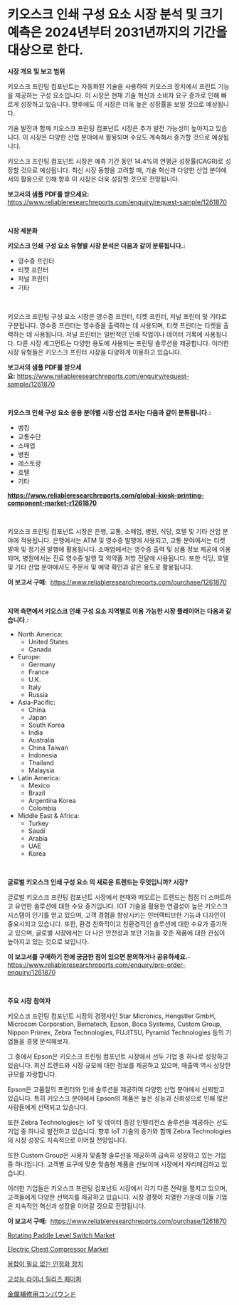 <p><h1>키오스크 인쇄 구성 요소 시장 분석 및 크기 예측은 2024년부터 2031년까지의 기간을 대상으로 한다.</h1></p><p><strong>시장 개요 및 보고 범위</strong></p>
<p><p>키오스크 프린팅 컴포넌트는 자동화된 기술을 사용하여 키오스크 장치에서 프린트 기능을 제공하는 구성 요소입니다. 이 시장은 현재 기술 혁신과 소비자 요구 증가로 인해 빠르게 성장하고 있습니다. 향후에도 이 시장은 더욱 높은 성장률을 보일 것으로 예상됩니다. </p><p>기술 발전과 함께 키오스크 프린팅 컴포넌트 시장은 추가 발전 가능성이 높아지고 있습니다. 이 시장은 다양한 산업 분야에서 활용되며 수요도 계속해서 증가할 것으로 예상됩니다. </p><p>키오스크 프린팅 컴포넌트 시장은 예측 기간 동안 14.4%의 연평균 성장률(CAGR)로 성장할 것으로 예상됩니다. 최신 시장 동향을 고려할 때, 기술 혁신과 다양한 산업 분야에서의 활용으로 인해 향후 이 시장은 더욱 성장할 것으로 전망됩니다.</p></p>
<p><strong>보고서의 샘플 PDF를 받으세요:</strong> <a href="https://www.reliableresearchreports.com/enquiry/request-sample/1261870">https://www.reliableresearchreports.com/enquiry/request-sample/1261870</a></p>
<p>&nbsp;</p>
<p><strong>시장 세분화</strong></p>
<p><strong>키오스크 인쇄 구성 요소 유형별 시장 분석은 다음과 같이 분류됩니다.:</strong></p>
<p><ul><li>영수증 프린터</li><li>티켓 프린터</li><li>저널 프린터</li><li>기타</li></ul></p>
<p>&nbsp;</p>
<p><p>키오스크 프린팅 구성 요소 시장은 영수증 프린터, 티켓 프린터, 저널 프린터 및 기타로 구분됩니다. 영수증 프린터는 영수증을 출력하는 데 사용되며, 티켓 프린터는 티켓을 출력하는 데 사용됩니다. 저널 프린터는 일반적인 인쇄 작업이나 데이터 기록에 사용됩니다. 다른 시장 세그먼트는 다양한 용도에 사용되는 프린팅 솔루션을 제공합니다. 이러한 시장 유형들은 키오스크 프린터 시장을 다양하게 이용하고 있습니다.</p></p>
<p><strong>보고서의 샘플 PDF를 받으세요:</strong>&nbsp;<a href="https://www.reliableresearchreports.com/enquiry/request-sample/1261870">https://www.reliableresearchreports.com/enquiry/request-sample/1261870</a></p>
<p>&nbsp;</p>
<p><strong> 키오스크 인쇄 구성 요소 응용 분야별 시장 산업 조사는 다음과 같이 분류됩니다.:</strong></p>
<p><ul><li>뱅킹</li><li>교통수단</li><li>소매업</li><li>병원</li><li>레스토랑</li><li>호텔</li><li>기타</li></ul></p>
<p><strong><a href="https://www.reliableresearchreports.com/global-kiosk-printing-component-market-r1261870">https://www.reliableresearchreports.com/global-kiosk-printing-component-market-r1261870</a></strong></p>
<p>&nbsp;</p>
<p><p>키오스크 프린팅 컴포넌트 시장은 은행, 교통, 소매업, 병원, 식당, 호텔 및 기타 산업 분야에 적용됩니다. 은행에서는 ATM 및 영수증 발행에 사용되고, 교통 분야에서는 티켓 발매 및 정기권 발행에 활용됩니다. 소매업에서는 영수증 출력 및 상품 정보 제공에 이용되며, 병원에서는 진료 영수증 발행 및 의약품 처방 전달에 사용됩니다. 또한 식당, 호텔 및 기타 산업 분야에서도 주문서 및 예약 확인과 같은 용도로 활용됩니다.</p></p>
<p><strong>이 보고서 구매:</strong>&nbsp; <a href="https://www.reliableresearchreports.com/purchase/1261870">https://www.reliableresearchreports.com/purchase/1261870</a></p>
<p>&nbsp;</p>
<p><strong>지역 측면에서 키오스크 인쇄 구성 요소 지역별로 이용 가능한 시장 플레이어는 다음과 같습니다.:</strong></p>
<p><ul>
    <li>
        North America:
        <ul>
            <li>United States</li>
            <li>Canada</li>
        </ul>
    </li>
    <li>
        Europe:
        <ul>
            <li>Germany</li>
            <li>France</li>
            <li>U.K.</li>
            <li>Italy</li>
            <li>Russia</li>
        </ul>
    </li>
    <li>
        Asia-Pacific:
        <ul>
            <li>China</li>
            <li>Japan</li>
            <li>South Korea</li>
            <li>India</li>
            <li>Australia</li>
            <li>China Taiwan</li>
            <li>Indonesia</li>
            <li>Thailand</li>
            <li>Malaysia</li>
        </ul>
    </li>
    <li>
        Latin America:
        <ul>
            <li>Mexico</li>
            <li>Brazil</li>
            <li>Argentina Korea</li>
            <li>Colombia</li>
        </ul>
    </li>
    <li>
        Middle East & Africa:
        <ul>
            <li>Turkey</li>
            <li>Saudi</li>
            <li>Arabia</li>
            <li>UAE</li>
            <li>Korea</li>
        </ul>
    </li>
    </ul></p>
<p>&nbsp;</p>
<p><strong>글로벌 키오스크 인쇄 구성 요소 의 새로운 트렌드는 무엇입니까? 시장?</strong></p>
<p><p>글로벌 키오스크 프린팅 컴포넌트 시장에서 현재와 떠오르는 트렌드는 점점 더 스마트하고 유연한 솔루션에 대한 수요 증가입니다. IOT 기술을 활용한 연결성이 높은 키오스크 시스템이 인기를 얻고 있으며, 고객 경험을 향상시키는 인터랙티브한 기능과 디자인이 중요시되고 있습니다. 또한, 환경 친화적이고 친환경적인 솔루션에 대한 수요가 증가하고 있으며, 글로벌 시장에서는 더 나은 안전성과 보안 기능을 갖춘 제품에 대한 관심이 높아지고 있는 것으로 보입니다.</p></p>
<p><strong>이 보고서를 구매하기 전에 궁금한 점이 있으면 문의하거나 공유하세요.</strong>- <a href="https://www.reliableresearchreports.com/enquiry/pre-order-enquiry/1261870">https://www.reliableresearchreports.com/enquiry/pre-order-enquiry/1261870</a></p>
<p>&nbsp;</p>
<p><strong>주요 시장 참여자</strong></p>
<p><p>키오스크 프린팅 컴포넌트 시장의 경쟁사인 Star Micronics, Hengstler GmbH, Microcom Corporation, Bematech, Epson, Boca Systems, Custom Group, Nippon Primex, Zebra Technologies, FUJITSU, Pyramid Technologies 등의 기업들을 경쟁 분석해보자. </p><p>그 중에서 Epson은 키오스크 프린팅 컴포넌트 시장에서 선두 기업 중 하나로 성장하고 있습니다. 최신 트렌드와 시장 규모에 대한 정보를 제공하고 있으며, 매출액 역시 상당한 규모를 자랑합니다.</p><p>Epson은 고품질의 프린터와 인쇄 솔루션을 제공하여 다양한 산업 분야에서 신뢰받고 있습니다. 특히 키오스크 분야에서 Epson의 제품은 높은 성능과 신뢰성으로 인해 많은 사람들에게 선택되고 있습니다.</p><p>또한 Zebra Technologies는 IoT 및 데이터 증강 인텔리전스 솔루션을 제공하는 선도 기업 중 하나로 발전하고 있습니다. 향후 IoT 기술의 증가와 함께 Zebra Technologies의 시장 성장도 지속적으로 이어질 전망입니다.</p><p>또한 Custom Group은 사용자 맞춤형 솔루션을 제공하여 급속히 성장하고 있는 기업 중 하나입니다. 고객별 요구에 맞춘 맞춤형 제품을 선보이며 시장에서 자리매김하고 있습니다.</p><p>이러한 기업들은 키오스크 프린팅 컴포넌트 시장에서 각기 다른 전략을 펼치고 있으며, 고객들에게 다양한 선택지를 제공하고 있습니다. 시장 경쟁이 치열한 가운데 이들 기업은 지속적인 혁신과 성장을 이어갈 것으로 전망됩니다.</p></p>
<p><strong>이 보고서 구매:</strong>&nbsp;&nbsp;<a href="https://www.reliableresearchreports.com/purchase/1261870">https://www.reliableresearchreports.com/purchase/1261870</a></p>
<p><p><a href="https://issuu.com/reportprime-2/docs/rotating-paddle-level-switch-market-size-2030.pptx">Rotating Paddle Level Switch Market</a></p><p><a href="https://github.com/arionmp/Market-Research-Report-List-3/blob/main/electric-chest-compressor-market.md">Electric Chest Compressor Market</a></p><p><a href="https://medium.com/@stanleylyittle554467/%EB%AC%B4%EC%B2%99%EB%A7%A4%EB%A7%A4-%EC%95%88%EC%A0%95%ED%99%94%EC%9E%A5%EC%B9%98-%EC%8B%9C%EC%9E%A5%EC%9D%80-%EC%8B%9C%EC%9E%A5-%EC%A0%90%EC%9C%A0%EC%9C%A8-%EC%8B%9C%EC%9E%A5-%ED%8A%B8%EB%A0%8C%EB%93%9C-%EB%B0%8F-%EC%8B%9C%EC%9E%A5-%EC%84%B1%EC%9E%A5%EC%97%90-%EB%8C%80%ED%95%9C-%EC%A0%95%EB%B3%B4%EB%A5%BC-%EC%A0%9C%EA%B3%B5%ED%95%A9%EB%8B%88%EB%8B%A4-5e279b48ba31">봉합이 필요 없는 안정화 장치</a></p><p><a href="https://github.com/puputanisa684/Market-Research-Report-List-1/blob/main/664763791853.md">고성능 라이너 릴리즈 페이퍼</a></p><p><a href="https://github.com/schmahlson/Market-Research-Report-List-2/blob/main/4156817100321.md">金属補修用コンパウンド</a></p></p>